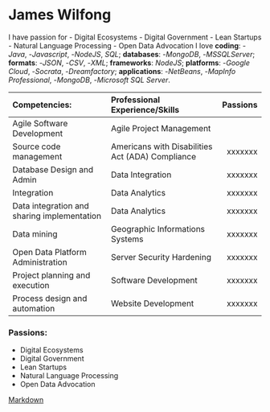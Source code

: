 # James Wilfong

I have passion for - Digital Ecosystems - Digital Government - Lean Startups - Natural Language Processing - Open Data  Advocation
I love **coding**: -*Java*, -*Javascript*, -*NodeJS*, *SQL*; **databases**: -*MongoDB*, -*MSSQLServer*; **formats**: -*JSON*, -*CSV*, -*XML*; **frameworks**:  *NodeJS*; **platforms**: -*Google Cloud*, -*Socrata*, -*Dreamfactory*; **applications**:  -*NetBeans*,  -*MapInfo Professional*,  -*MongoDB*,  -*Microsoft SQL Server*.

| Competencies: | Professional Experience/Skills | Passions |
| :-----------  |:-------------------------------| --------:|
|  Agile Software Development | Agile Project Management | |
|  Source code management     | Americans with Disabilities Act (ADA) Compliance | xxxxxxx|
|  Database Design and Admin  | Data Integration | xxxxxxx|
|  Integration | Data Analytics | xxxxxxx|
|  Data integration and sharing implementation | Data Analytics | xxxxxxx|
|  Data mining | Geographic Informations Systems| xxxxxxx|
|  Open Data Platform Administration | Server Security Hardening | xxxxxxx|
|  Project planning and execution | Software Development | xxxxxxx|
|  Process design and automation  | Website Development | xxxxxxx|


### Passions:
- Digital Ecosystems
- Digital Government
- Lean Startups
- Natural Language Processing
- Open Data  Advocation

[Markdown](https://github.com/adam-p/markdown-here/wiki/Markdown-Cheatsheet)




